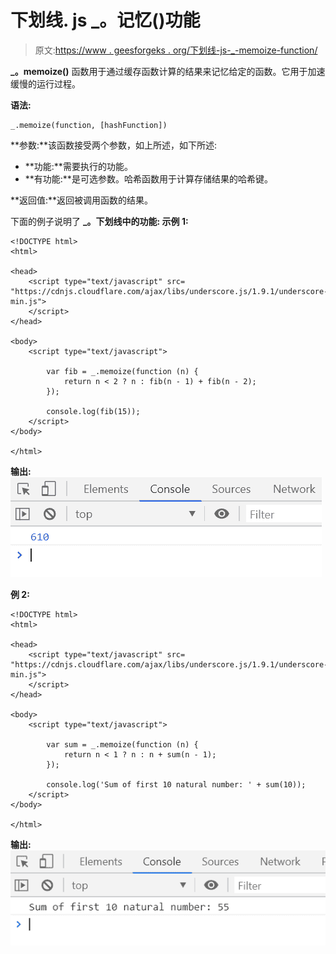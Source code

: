 # 下划线. js _。记忆()功能

> 原文:[https://www . geesforgeks . org/下划线-js-_-memoize-function/](https://www.geeksforgeeks.org/underscore-js-_-memoize-function/)

**_。memoize()** 函数用于通过缓存函数计算的结果来记忆给定的函数。它用于加速缓慢的运行过程。

**语法:**

```
_.memoize(function, [hashFunction])
```

**参数:**该函数接受两个参数，如上所述，如下所述:

*   **功能:**需要执行的功能。
*   **有功能:**是可选参数。哈希函数用于计算存储结果的哈希键。

**返回值:**返回被调用函数的结果。

下面的例子说明了 **_。下划线中的功能:
**示例 1:****

```
<!DOCTYPE html>
<html>

<head>
    <script type="text/javascript" src=
"https://cdnjs.cloudflare.com/ajax/libs/underscore.js/1.9.1/underscore-min.js">
    </script>
</head>

<body>
    <script type="text/javascript">

        var fib = _.memoize(function (n) {
            return n < 2 ? n : fib(n - 1) + fib(n - 2);
        });

        console.log(fib(15));
    </script>
</body>

</html>
```

**输出:**
![](img/4bfda62b6a2e692cf02cdba5917830ec.png)

**例 2:**

```
<!DOCTYPE html>
<html>

<head>
    <script type="text/javascript" src=
"https://cdnjs.cloudflare.com/ajax/libs/underscore.js/1.9.1/underscore-min.js">
    </script>
</head>

<body>
    <script type="text/javascript">

        var sum = _.memoize(function (n) {
            return n < 1 ? n : n + sum(n - 1);
        });

        console.log('Sum of first 10 natural number: ' + sum(10));
    </script>
</body>

</html>
```

**输出:**
![](img/4e1f26f8e90b3ef1d15c29906b7f0e49.png)